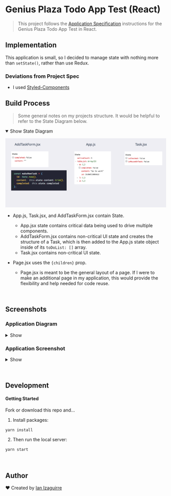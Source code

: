 # Genius Plaza Todo App Test (React)

> This project follows the [Application Specification](https://github.com/david-gp/test-react-todomvc) instructions for the Genius Plaza Todo App Test in React.

## Implementation

This application is small, so I decided to manage state with nothing more than `setState()`, rather than use Redux.

### Deviations from Project Spec

* I used [Styled-Components](https://github.com/styled-components/styled-components)


## Build Process
> Some general notes on my projects structure.
>  It would be helpful to refer to the State Diagram below.



<details open>
<summary>Show State Diagram</summary>

![state-snapshots](/public/images/state-snapshots.png?raw=true)

</details>


* App.js, Task.jsx, and AddTaskForm.jsx contain State.
  * App.jsx state contains critical data being used to drive multiple components.
  * AddTaskForm.jsx contains non-critical UI state and creates the structure of a Task, which is then added to the App.js state object inside of its `toDoList: []` array.
  * Task.jsx contains non-critical UI state.

* Page.jsx uses the `{children}` prop.
  * Page.jsx is meant to be the general layout of a page. If I were to make an additional page in my application, this would provide the flexibility and help needed for code reuse.

&nbsp;

## Screenshots

### Application Diagram

<details>
<summary>Show</summary>

![application-map](/public/images/application-map.png?raw=true)

</details>


### Application Screenshot

<details>
<summary>Show</summary>

![todo-app-example](/public/images/todo-app-example.png?raw=true)

</details>


&nbsp;

## Development

#### Getting Started

Fork or download this repo and...

1. Install packages:

```bash
yarn install
```

2. Then run the local server:

```bash
yarn start
```

&nbsp;

## Author

:heart: Created by [Ian Izaguirre](https://github.com/ianizaguirre)